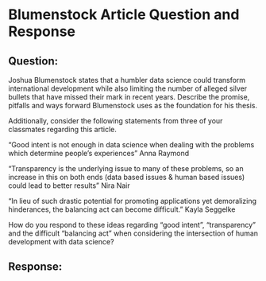# Blumenstock Article Question and Response

## Question:
Joshua Blumenstock states that a humbler data science could transform international development while also limiting the number of alleged silver bullets that have missed their mark in recent years. Describe the promise, pitfalls and ways forward Blumenstock uses as the foundation for his thesis.

Additionally, consider the following statements from three of your classmates regarding this article.

“Good intent is not enough in data science when dealing with the problems which determine people’s experiences” Anna Raymond

“Transparency is the underlying issue to many of these problems, so an increase in this on both ends (data based issues & human based issues) could lead to better results” Nira Nair

“In lieu of such drastic potential for promoting applications yet demoralizing hinderances, the balancing act can become difficult.” Kayla Seggelke

How do you respond to these ideas regarding “good intent”, “transparency” and the difficult “balancing act” when considering the intersection of human development with data science?

## Response:



